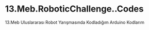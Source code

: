 # 13.Meb.RoboticChallenge..Codes
13.Meb Uluslararası Robot Yarışmasında Kodladığım Arduino Kodlarım
